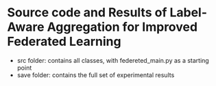 # Source code and Results of Label-Aware Aggregation for Improved Federated Learning

- src folder: contains all classes, with federeted_main.py as a starting point
- save folder: contains the full set of experimental results 

